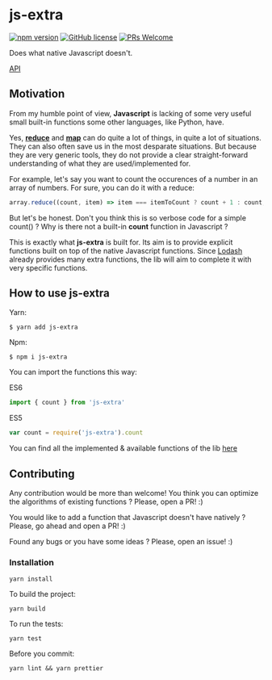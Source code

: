 # js-extra

[![npm version](https://img.shields.io/npm/v/js-extra.svg?style=flat)](https://www.npmjs.com/package/js-extra) [![GitHub license](https://img.shields.io/badge/license-MIT-blue.svg)](https://github.com/alexandre-lelain/js-extra/blob/master/LICENSE) [![PRs Welcome](https://img.shields.io/badge/PRs-welcome-brightgreen.svg)](https://github.com/alexandre-lelain/js-extra/pulls)

Does what native Javascript doesn't.

<a id="apiLink" href="#/api">API</a>

## Motivation

From my humble point of view, **Javascript** is lacking of some very useful small built-in functions some other languages, like Python, have.

Yes, [**reduce**](https://developer.mozilla.org/fr/docs/Web/JavaScript/Reference/Objets_globaux/Array/reduce) and [**map**](https://developer.mozilla.org/fr/docs/Web/JavaScript/Reference/Objets_globaux/Array/map) can do quite a lot of things, in quite a lot of situations. They can also often save us in the most desparate situations. But because they are very generic tools, they do not provide a clear straight-forward understanding of what they are used/implemented for.

For example, let's say you want to count the occurences of a number in an array of numbers. For sure, you can do it with a reduce:

```js
array.reduce((count, item) => item === itemToCount ? count + 1 : count, 0)
```

But let's be honest. Don't you think this is so verbose code for a simple count() ?
Why is there not a built-in **count** function in Javascript ?

This is exactly what **js-extra** is built for. Its aim is to provide explicit functions
built on top of the native Javascript functions. Since [Lodash](https://lodash.com/)
already provides many extra functions, the lib will aim to complete it with very
specific functions.

## How to use js-extra

Yarn:
```shell
$ yarn add js-extra
```

Npm:
```shell
$ npm i js-extra
```

You can import the functions this way:

ES6
```js
import { count } from 'js-extra'
```

ES5
```js
var count = require('js-extra').count
```

You can find all the implemented & available functions of the lib [here](/api)

## Contributing

Any contribution would be more than welcome! You think you can optimize the
algorithms of existing functions ? Please, open a PR! :)

You would like to add a function that Javascript doesn't have natively ? Please,
go ahead and open a PR! :)

Found any bugs or you have some ideas ? Please, open an issue! :)

### Installation

```shell
yarn install
```

To build the project:
```shell
yarn build
```

To run the tests:
```shell
yarn test
```

Before you commit:
```shell
yarn lint && yarn prettier
```
